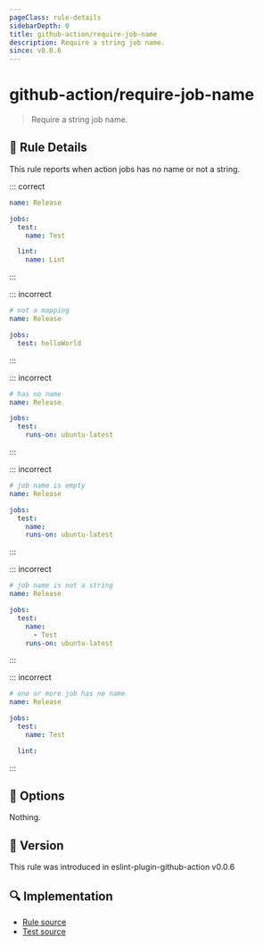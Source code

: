 ```yaml
---
pageClass: rule-details
sidebarDepth: 0
title: github-action/require-job-name
description: Require a string job name.
since: v0.0.6
---
```


# github-action/require-job-name

> Require a string job name.

## :book: Rule Details

This rule reports when action jobs has no name or not a string.

::: correct

```yaml
name: Release

jobs:
  test:
    name: Test

  lint:
    name: Lint
```

:::

::: incorrect

```yaml
# not a mapping
name: Release

jobs:
  test: helloWorld
```

:::

::: incorrect

```yaml
# has no name
name: Release

jobs:
  test:
    runs-on: ubuntu-latest
```

:::

::: incorrect

```yaml
# job name is empty
name: Release

jobs:
  test:
    name:
    runs-on: ubuntu-latest
```

:::

::: incorrect

```yaml
# job name is not a string
name: Release

jobs:
  test:
    name:
      - Test
    runs-on: ubuntu-latest
```

:::

::: incorrect

```yaml
# one or more job has no name
name: Release

jobs:
  test:
    name: Test

  lint:
```

:::

## :wrench: Options

Nothing.

## :rocket: Version

This rule was introduced in eslint-plugin-github-action v0.0.6

## :mag: Implementation

- [Rule source](https://github.com/ntnyq/eslint-plugin-github-action/blob/main/src/rules/require-job-name.ts)
- [Test source](https://github.com/ntnyq/eslint-plugin-github-action/blob/main/tests/rules/require-job-name.test.ts)
